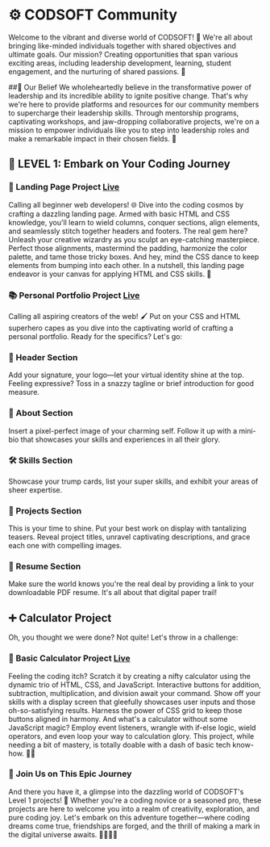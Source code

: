 
# ⚙️ CODSOFT Community
Welcome to the vibrant and diverse world of CODSOFT! 🌈 We're all about bringing like-minded individuals together with shared objectives and ultimate goals. Our mission? Creating opportunities that span various exciting areas, including leadership development, learning, student engagement, and the nurturing of shared passions. 🚀

##🌟 Our Belief
We wholeheartedly believe in the transformative power of leadership and its incredible ability to ignite positive change. That's why we're here to provide platforms and resources for our community members to supercharge their leadership skills. Through mentorship programs, captivating workshops, and jaw-dropping collaborative projects, we're on a mission to empower individuals like you to step into leadership roles and make a remarkable impact in their chosen fields. 💪

## 🚀 LEVEL 1: Embark on Your Coding Journey
### 🚀 Landing Page Project [Live](https://landing-page-adv.netlify.app/)
Calling all beginner web developers! 🌐 Dive into the coding cosmos by crafting a dazzling landing page. Armed with basic HTML and CSS knowledge, you'll learn to wield columns, conquer sections, align elements, and seamlessly stitch together headers and footers. The real gem here? Unleash your creative wizardry as you sculpt an eye-catching masterpiece. Perfect those alignments, mastermind the padding, harmonize the color palette, and tame those tricky boxes. And hey, mind the CSS dance to keep elements from bumping into each other. In a nutshell, this landing page endeavor is your canvas for applying HTML and CSS skills. 🎨

### 📚 Personal Portfolio Project [Live](http://vinaykumarjavadeveloper2.netlify.app/)
Calling all aspiring creators of the web! 🖌️ Put on your CSS and HTML superhero capes as you dive into the captivating world of crafting a personal portfolio. Ready for the specifics? Let's go:

### 💼 Header Section
Add your signature, your logo—let your virtual identity shine at the top. Feeling expressive? Toss in a snazzy tagline or brief introduction for good measure.

### 📸 About Section
Insert a pixel-perfect image of your charming self. Follow it up with a mini-bio that showcases your skills and experiences in all their glory.

### 🛠️ Skills Section
Showcase your trump cards, list your super skills, and exhibit your areas of sheer expertise.

### 🚀 Projects Section
This is your time to shine. Put your best work on display with tantalizing teasers. Reveal project titles, unravel captivating descriptions, and grace each one with compelling images.

### 📄 Resume Section
Make sure the world knows you're the real deal by providing a link to your downloadable PDF resume. It's all about that digital paper trail!

## ➕ Calculator Project
Oh, you thought we were done? Not quite! Let's throw in a challenge:

### 🧮 Basic Calculator Project [Live](https://calculator-adv.netlify.app/)
Feeling the coding itch? Scratch it by creating a nifty calculator using the dynamic trio of HTML, CSS, and JavaScript. Interactive buttons for addition, subtraction, multiplication, and division await your command. Show off your skills with a display screen that gleefully showcases user inputs and those oh-so-satisfying results. Harness the power of CSS grid to keep those buttons aligned in harmony. And what's a calculator without some JavaScript magic? Employ event listeners, wrangle with if-else logic, wield operators, and even loop your way to calculation glory. This project, while needing a bit of mastery, is totally doable with a dash of basic tech know-how. 🎩🔮

### 🌟 Join Us on This Epic Journey
And there you have it, a glimpse into the dazzling world of CODSOFT's Level 1 projects! 🌠 Whether you're a coding novice or a seasoned pro, these projects are here to welcome you into a realm of creativity, exploration, and pure coding joy. Let's embark on this adventure together—where coding dreams come true, friendships are forged, and the thrill of making a mark in the digital universe awaits. 👩‍💻👨‍💻
